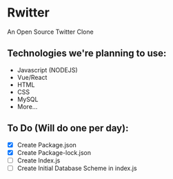 # Rwitter
An Open Source Twitter Clone

## Technologies we're planning to use:

- Javascript (NODEJS)
- Vue/React
- HTML
- CSS
- MySQL
- More...

## To Do (Will do one per day):

- [X] Create Package.json
- [X] Create Package-lock.json
- [ ] Create Index.js
- [ ] Create Initial Database Scheme in index.js
